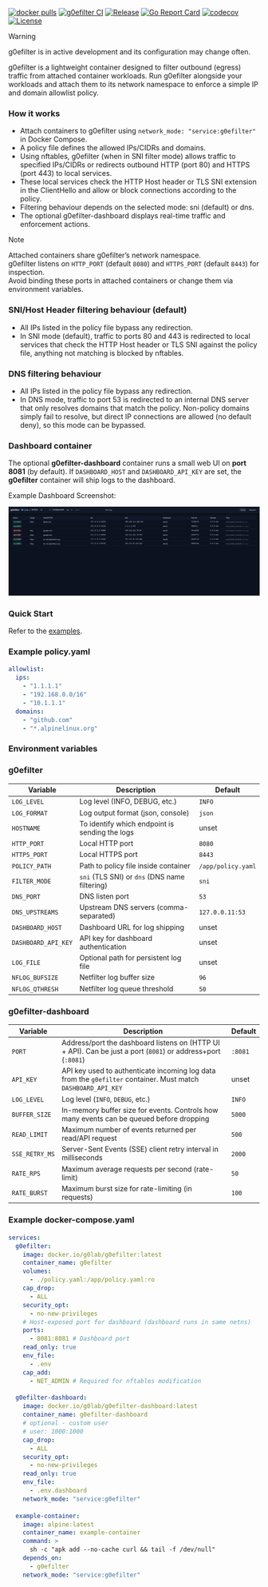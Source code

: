 [![docker pulls](https://img.shields.io/docker/pulls/g0lab/g0efilter.svg?label=docker%20pulls)](https://hub.docker.com/r/g0lab/g0efilter)
[![g0efilter CI](https://github.com/g0lab/g0efilter/actions/workflows/ci.yaml/badge.svg)](https://github.com/g0lab/g0efilter/actions/workflows/ci.yaml)
[![Release](https://img.shields.io/github/v/release/g0lab/g0efilter?label=latest%20release)](https://github.com/g0lab/g0efilter/releases)
[![Go Report Card](https://goreportcard.com/badge/g0lab/g0efilter)](https://goreportcard.com/report/g0lab/g0efilter)
[![codecov](https://codecov.io/gh/g0lab/g0efilter/graph/badge.svg?token=owO27TfE79)](https://codecov.io/gh/g0lab/g0efilter)
[![License](https://img.shields.io/github/license/g0lab/g0efilter.svg)](https://github.com/g0lab/g0efilter/blob/main/LICENSE)

> [!WARNING]
> g0efilter is in active development and its configuration may change often.

g0efilter is a lightweight container designed to filter outbound (egress) traffic from attached container workloads. Run g0efilter alongside your workloads and attach them to its network namespace to enforce a simple IP and domain allowlist policy.

### How it works

* Attach containers to g0efilter using `network_mode: "service:g0efilter"` in Docker Compose.
* A policy file defines the allowed IPs/CIDRs and domains.
* Using nftables, g0efilter (when in SNI filter mode) allows traffic to specified IPs/CIDRs or redirects outbound HTTP (port 80) and HTTPS (port 443) to local services.
* These local services check the HTTP Host header or TLS SNI extension in the ClientHello and allow or block connections according to the policy.  
* Filtering behaviour depends on the selected mode: sni (default) or dns.  
* The optional g0efilter-dashboard displays real-time traffic and enforcement actions.

> [!NOTE]
> Attached containers share g0efilter’s network namespace.  
> g0efilter listens on `HTTP_PORT` (default `8080`) and `HTTPS_PORT` (default `8443`) for inspection.  
> Avoid binding these ports in attached containers or change them via environment variables.

### SNI/Host Header filtering behaviour (default)

* All IPs listed in the policy file bypass any redirection.
* In SNI mode (default), traffic to ports 80 and 443 is redirected to local services that check the HTTP Host header or TLS SNI against the policy file, anything not matching is blocked by nftables.

### DNS filtering behaviour

* All IPs listed in the policy file bypass any redirection.
* In DNS mode, traffic to port 53 is redirected to an internal DNS server that only resolves domains that match the policy. Non-policy domains simply fail to resolve, but direct IP connections are allowed (no default deny), so this mode can be bypassed.

### Dashboard container

The optional **g0efilter-dashboard** container runs a small web UI on **port 8081** (by default). If `DASHBOARD_HOST` and `DASHBOARD_API_KEY` are set, the **g0efilter** container will ship logs to the dashboard.

Example Dashboard Screenshot:

![g0efilter-dashboard-example](https://raw.githubusercontent.com/g0lab/g0efilter/main/examples/images/g0efilter-dashboard-example.png)


### Quick Start

Refer to the [examples](https://github.com/g0lab/g0efilter/tree/main/examples).

### Example policy.yaml

```yaml
allowlist:
  ips:
    - "1.1.1.1"
    - "192.168.0.0/16"
    - "10.1.1.1"
  domains:
    - "github.com"
    - "*.alpinelinux.org"
```

### Environment variables

### g0efilter

| Variable            | Description                                        | Default             |
| ------------------- | -------------------------------------------------- | ------------------- |
| `LOG_LEVEL`         | Log level (INFO, DEBUG, etc.)                      | `INFO`              |
| `LOG_FORMAT`        | Log output format (json, console)                  | `json`              |
| `HOSTNAME`          | To identify which endpoint is sending the logs     | unset               |
| `HTTP_PORT`         | Local HTTP port                                    | `8080`              |
| `HTTPS_PORT`        | Local HTTPS port                                   | `8443`              |
| `POLICY_PATH`       | Path to policy file inside container               | `/app/policy.yaml`  |
| `FILTER_MODE`       | `sni` (TLS SNI) or `dns` (DNS name filtering)      | `sni`               |
| `DNS_PORT`          | DNS listen port                                    | `53`                |
| `DNS_UPSTREAMS`     | Upstream DNS servers (comma-separated)             | `127.0.0.11:53`     |
| `DASHBOARD_HOST`    | Dashboard URL for log shipping                     | unset               |
| `DASHBOARD_API_KEY` | API key for dashboard authentication               | unset               |
| `LOG_FILE`          | Optional path for persistent log file              | unset               |
| `NFLOG_BUFSIZE`     | Netfilter log buffer size                          | `96`                |
| `NFLOG_QTHRESH`     | Netfilter log queue threshold                      | `50`                |

### g0efilter-dashboard

| Variable       | Description                                                                                                       | Default |
| -------------- | ----------------------------------------------------------------------------------------------------------------- | ------- |
| `PORT`         | Address/port the dashboard listens on (HTTP UI + API). Can be just a port (`8081`) or address+port (`:8081`)     | `:8081` |
| `API_KEY`      | API key used to authenticate incoming log data from the `g0efilter` container. Must match `DASHBOARD_API_KEY`    | unset   |
| `LOG_LEVEL`    | Log level (`INFO`, `DEBUG`, etc.)                                                                                 | `INFO`  |
| `BUFFER_SIZE`  | In-memory buffer size for events. Controls how many events can be queued before dropping                          | `5000`  |
| `READ_LIMIT`   | Maximum number of events returned per read/API request                                                            | `500`   |
| `SSE_RETRY_MS` | Server-Sent Events (SSE) client retry interval in milliseconds                                                    | `2000`  |
| `RATE_RPS`     | Maximum average requests per second (rate-limit)                                                                  | `50`    |
| `RATE_BURST`   | Maximum burst size for rate-limiting (in requests)                                                                | `100`   |


### Example docker-compose.yaml

```yaml
services:
  g0efilter:
    image: docker.io/g0lab/g0efilter:latest
    container_name: g0efilter
    volumes:
      - ./policy.yaml:/app/policy.yaml:ro
    cap_drop:
      - ALL
    security_opt:
      - no-new-privileges
    # Host-exposed port for dashboard (dashboard runs in same netns)
    ports:
      - 8081:8081 # Dashboard port
    read_only: true
    env_file:
      - .env
    cap_add:
      - NET_ADMIN # Required for nftables modification

  g0efilter-dashboard:
    image: docker.io/g0lab/g0efilter-dashboard:latest
    container_name: g0efilter-dashboard
    # optional - custom user
    # user: 1000:1000
    cap_drop:
      - ALL
    security_opt:
      - no-new-privileges
    read_only: true
    env_file:
      - .env.dashboard
    network_mode: "service:g0efilter"

  example-container:
    image: alpine:latest
    container_name: example-container
    command: >
      sh -c "apk add --no-cache curl && tail -f /dev/null"
    depends_on:
      - g0efilter
    network_mode: "service:g0efilter"
```

